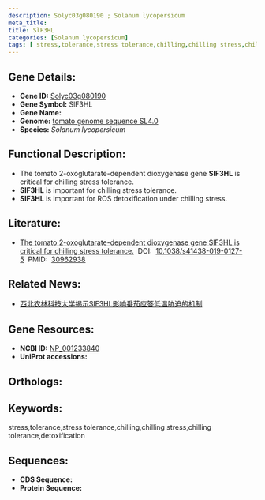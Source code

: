 ```yaml
---
description: Solyc03g080190 ; Solanum lycopersicum
meta_title:
title: SlF3HL
categories: [Solanum lycopersicum]
tags: [ stress,tolerance,stress tolerance,chilling,chilling stress,chilling tolerance,detoxification ]
---
```


## Gene Details:
- **Gene ID:**	[Solyc03g080190]()
- **Gene Symbol:** SlF3HL
- **Gene Name:** 
- **Genome:** [tomato genome sequence SL4.0]()
- **Species:** *Solanum lycopersicum*

## Functional Description:
   - The tomato 2-oxoglutarate-dependent dioxygenase gene **SlF3HL** is critical for chilling stress tolerance.
   - **SlF3HL** is important for chilling stress tolerance.
   - **SlF3HL** is important for ROS detoxification under chilling stress.

## Literature:
   - [The tomato 2-oxoglutarate-dependent dioxygenase gene SlF3HL is critical for chilling stress tolerance.]( https://academic.oup.com/hr/article/doi/10.1038/s41438-019-0127-5/6437805?login=true)&nbsp;&nbsp;DOI:&nbsp;&nbsp;[10.1038/s41438-019-0127-5](https://academic.oup.com/hr/article/doi/10.1038/s41438-019-0127-5/6437805?login=true)&nbsp;&nbsp;PMID:&nbsp;&nbsp;[30962938](https://pubmed.ncbi.nlm.nih.gov/30962938/)

## Related News:
   - [西北农林科技大学揭示SlF3HL影响番茄应答低温胁迫的机制](https://mp.weixin.qq.com/s?__biz=MzIyOTY2NDYyNQ==&mid=2247491518&idx=3&sn=6eaabec2054dd03d273a6648a28623aa&chksm=e8be6da0dfc9e4b6d8a599dc228a1181efd14c5a6fc9fbf45700b794494ffba994256009f6ba&scene=27#wechat_redirect)

## Gene Resources:
- **NCBI ID:** [NP_001233840](https://www.ncbi.nlm.nih.gov/gene/?term=NP_001233840)
- **UniProt accessions:** [](https://www.uniprot.org/uniprotkb//entry)

## Orthologs:

## Keywords:
stress,tolerance,stress tolerance,chilling,chilling stress,chilling tolerance,detoxification

## Sequences:
- **CDS Sequence:**
- **Protein Sequence:**
